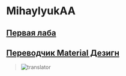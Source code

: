 # MihaylyukAA
## [Первая лаба](https://github.com/HCINSU803CA1/MihaylyukAA/tree/master/Pol)
## [Переводчик Material Дезигн](https://github.com/alexmihalyk23/TranslatorMD)
> ![translator](https://user-images.githubusercontent.com/35634279/75218064-f8d77b80-5790-11ea-91e6-78d8df72f108.jpg)
